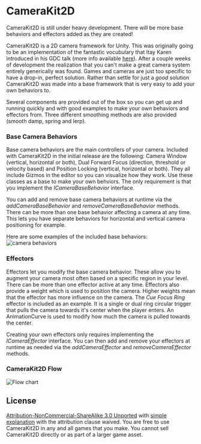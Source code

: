 CameraKit2D
==========

CameraKit2D is still under heavy development. There will be more base behaviors and effectors added as they are created!

CameraKit2D is a 2D camera framework for Unity. This was originally going to be an implementation of the fantastic vocubulary that Itay Karen introduced in his GDC talk (more info available [here](http://bit.ly/1c8bRpI)). After a couple weeks of development the realization that you can't make a great camera system entirely generically was found. Games and cameras are just too specific to have a drop-in, perfect solution. Rather than settle for just a *good* solution CameraKit2D was made into a base framework that is very easy to add your own behaviors to.

Several components are provided out of the box so you can get up and running quickly and with good examples to make your own behaviors and effectors from. Three different smoothing methods are also provided (smooth damp, spring and lerp).


### Base Camera Behaviors

Base camera behaviors are the main controllers of your camera. Included with CameraKit2D in the initial release are the following: Camera Window (vertical, horizontal or both), Dual Forward Focus (direction, threshold or velocity based) and Position Locking (vertical, horizontal or both). They all include Gizmos in the editor so you can visualize how they work. Use these classes as a base to make your own behviors. The only requirement is that you implement the *ICameraBaseBehavior* interface.

You can add and remove base camera behaviors at runtime via the *addCameraBaseBehavior* and *removeCameraBaseBehavior* methods. There can be more than one base behavior affecting a camera at any time. This lets you have separate behaviors for horizontal and vertical camera positioning for example.

Here are some examples of the included base behaviors:
![camera behaviors](http://cl.ly/bf0D/CameraKit2D.png)


### Effectors

Effectors let you modify the base camera behavior. These allow you to augment your camera most often based on a specific region in your level. There can be more than one effector active at any time. Effectors also provide a weight which is used to position the camera. Higher weights mean that the effector has more influence on the camera. The *Cue Focus Ring* effector is included as an example. It is a single or dual ring circular trigger that pulls the camera towards it's center when the player enters. An AnimationCurve is used to modify how much the camera is pulled towards the center.

Creating your own effectors only requires implementing the *ICameraEffector* interface. You can then add and remove your effectors at runtime as needed via the *addCameraEffector* and *removeCameraEffector* methods.


### CameraKit2D Flow

![Flow chart](http://cl.ly/beFK/CameraKit2DFlow.png)


License
-----

[Attribution-NonCommercial-ShareAlike 3.0 Unported](http://creativecommons.org/licenses/by-nc-sa/3.0/legalcode) with [simple explanation](http://creativecommons.org/licenses/by-nc-sa/3.0/deed.en_US) with the attribution clause waived. You are free to use CameraKit2D in any and all games that you make. You cannot sell CameraKit2D directly or as part of a larger game asset.
